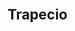 ---
title: Trapecio
date: 
draft: false

# descripcion
description : Aro de plata con cristal swarosky

materials: Plata 925

color: Cristal

dimensions: 3,5cm (largo)

code: 01-10-0067

type: "Aros"

categories: []

# Images
# first image will be shown in the product page
images:
  # - image: "images/path_to_image"
  # La ubicacion de las imagenes es imagenes/Aros/Aros.Cristal Swarosky/01-10-0067-trapecio
  - image: "./images/aros/cristal_swarosky/01-10-0067-trapecio_a.JPG"
  - image: "./images/aros/cristal_swarosky/01-10-0067-trapecio_b.JPG"
---